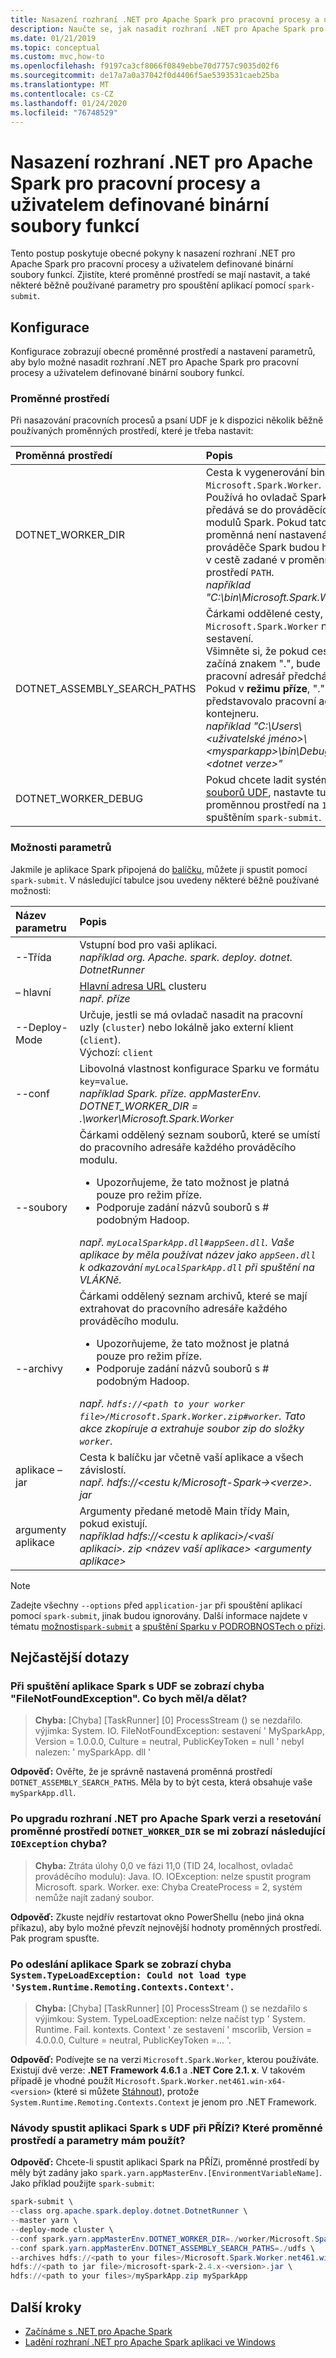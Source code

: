 ```yaml
---
title: Nasazení rozhraní .NET pro Apache Spark pro pracovní procesy a uživatelem definované binární soubory funkcí
description: Naučte se, jak nasadit rozhraní .NET pro Apache Spark pro pracovní procesy a uživatelem definované binární soubory funkcí.
ms.date: 01/21/2019
ms.topic: conceptual
ms.custom: mvc,how-to
ms.openlocfilehash: f9197ca3cf8066f0849ebbe70d7757c9035d02f6
ms.sourcegitcommit: de17a7a0a37042f0d4406f5ae5393531caeb25ba
ms.translationtype: MT
ms.contentlocale: cs-CZ
ms.lasthandoff: 01/24/2020
ms.locfileid: "76748529"
---
```

# <a name="deploy-net-for-apache-spark-worker-and-user-defined-function-binaries"></a>Nasazení rozhraní .NET pro Apache Spark pro pracovní procesy a uživatelem definované binární soubory funkcí

Tento postup poskytuje obecné pokyny k nasazení rozhraní .NET pro Apache Spark pro pracovní procesy a uživatelem definované binární soubory funkcí. Zjistíte, které proměnné prostředí se mají nastavit, a také některé běžně používané parametry pro spouštění aplikací pomocí `spark-submit`.

## <a name="configurations"></a>Konfigurace
Konfigurace zobrazují obecné proměnné prostředí a nastavení parametrů, aby bylo možné nasadit rozhraní .NET pro Apache Spark pro pracovní procesy a uživatelem definované binární soubory funkcí.

### <a name="environment-variables"></a>Proměnné prostředí
Při nasazování pracovních procesů a psaní UDF je k dispozici několik běžně používaných proměnných prostředí, které je třeba nastavit: 

| Proměnná prostředí         | Popis
| :--------------------------- | :---------- 
| DOTNET_WORKER_DIR            | Cesta k vygenerování binárního <code>Microsoft.Spark.Worker</code>.</br>Používá ho ovladač Spark a předává se do prováděcích modulů Spark. Pokud tato proměnná není nastavená, prováděče Spark budou hledat v cestě zadané v proměnné prostředí <code>PATH</code>.</br>_například "C:\bin\Microsoft.Spark.Worker"_
| DOTNET_ASSEMBLY_SEARCH_PATHS | Čárkami oddělené cesty, kde <code>Microsoft.Spark.Worker</code> načte sestavení.</br>Všimněte si, že pokud cesta začíná znakem ".", bude pracovní adresář předcházet. Pokud v **režimu příze**, "." by představovalo pracovní adresář kontejneru.</br>_například "C:\Users\\&lt;uživatelské jméno&gt;\\&lt;mysparkapp&gt;\bin\Debug\\&lt;dotnet verze&gt;"_
| DOTNET_WORKER_DEBUG          | Pokud chcete ladit systém <a href="https://github.com/dotnet/spark/blob/master/docs/developer-guide.md#debugging-user-defined-function-udf">souborů UDF</a>, nastavte tuto proměnnou prostředí na <code>1</code> před spuštěním <code>spark-submit</code>.

### <a name="parameter-options"></a>Možnosti parametrů
Jakmile je aplikace Spark připojená do [balíčku](https://spark.apache.org/docs/latest/submitting-applications.html#bundling-your-applications-dependencies), můžete ji spustit pomocí `spark-submit`. V následující tabulce jsou uvedeny některé běžně používané možnosti: 

| Název parametru        | Popis
| :---------------------| :---------- 
| --Třída               | Vstupní bod pro vaši aplikaci.</br>_například org. Apache. spark. deploy. dotnet. DotnetRunner_
| – hlavní              | <a href="https://spark.apache.org/docs/latest/submitting-applications.html#master-urls">Hlavní adresa URL</a> clusteru</br>_např. příze_
| --Deploy-Mode         | Určuje, jestli se má ovladač nasadit na pracovní uzly (<code>cluster</code>) nebo lokálně jako externí klient (<code>client</code>).</br>Výchozí: <code>client</code>
| --conf                | Libovolná vlastnost konfigurace Sparku ve formátu <code>key=value</code>.</br>_například Spark. příze. appMasterEnv. DOTNET_WORKER_DIR = .\worker\Microsoft.Spark.Worker_
| --soubory               | Čárkami oddělený seznam souborů, které se umístí do pracovního adresáře každého prováděcího modulu.<br/><ul><li>Upozorňujeme, že tato možnost je platná pouze pro režim příze.</li><li>Podporuje zadání názvů souborů s # podobným Hadoop.</br></ul>_např. <code>myLocalSparkApp.dll#appSeen.dll</code>. Vaše aplikace by měla používat název jako <code>appSeen.dll</code> k odkazování <code>myLocalSparkApp.dll</code> při spuštění na VLÁKNě._</li>
| --archivy          | Čárkami oddělený seznam archivů, které se mají extrahovat do pracovního adresáře každého prováděcího modulu.</br><ul><li>Upozorňujeme, že tato možnost je platná pouze pro režim příze.</li><li>Podporuje zadání názvů souborů s # podobným Hadoop.</br></ul>_např. <code>hdfs://&lt;path to your worker file&gt;/Microsoft.Spark.Worker.zip#worker</code>. Tato akce zkopíruje a extrahuje soubor zip do složky <code>worker</code>._</li>
| aplikace – jar       | Cesta k balíčku jar včetně vaší aplikace a všech závislostí.</br>_např. hdfs://&lt;cestu k/Microsoft-Spark-&gt;&lt;verze&gt;. jar_
| argumenty aplikace | Argumenty předané metodě Main třídy Main, pokud existují.</br>_například hdfs://&lt;cestu k aplikaci&gt;/&lt;vaší aplikaci&gt;. zip &lt;název vaší aplikace&gt; &lt;argumenty aplikace&gt;_

> [!NOTE]
> Zadejte všechny `--options` před `application-jar` při spouštění aplikací pomocí `spark-submit`, jinak budou ignorovány. Další informace najdete v tématu [možnosti`spark-submit`](https://spark.apache.org/docs/latest/submitting-applications.html) a [spuštění Sparku v PODROBNOSTech o přízi](https://spark.apache.org/docs/latest/running-on-yarn.html).

## <a name="frequently-asked-questions"></a>Nejčastější dotazy
### <a name="when-i-run-a-spark-app-with-udfs-i-get-a-filenotfoundexception-error-what-should-i-do"></a>Při spuštění aplikace Spark s UDF se zobrazí chyba "FileNotFoundException". Co bych měl/a dělat?
> **Chyba:** [Chyba] [TaskRunner] [0] ProcessStream () se nezdařilo. výjimka: System. IO. FileNotFoundException: sestavení ' MySparkApp, Version = 1.0.0.0, Culture = neutral, PublicKeyToken = null ' nebyl nalezen: ' mySparkApp. dll '

**Odpověď:** Ověřte, že je správně nastavená proměnná prostředí `DOTNET_ASSEMBLY_SEARCH_PATHS`. Měla by to být cesta, která obsahuje vaše `mySparkApp.dll`.

### <a name="after-i-upgraded-my-net-for-apache-spark-version-and-reset-the-dotnet_worker_dir-environment-variable-why-do-i-still-get-the-following-ioexception-error"></a>Po upgradu rozhraní .NET pro Apache Spark verzi a resetování proměnné prostředí `DOTNET_WORKER_DIR` se mi zobrazí následující `IOException` chyba?
> **Chyba:** Ztráta úlohy 0,0 ve fázi 11,0 (TID 24, localhost, ovladač prováděcího modulu): Java. IO. IOException: nelze spustit program Microsoft. spark. Worker. exe: Chyba CreateProcess = 2, systém nemůže najít zadaný soubor.

**Odpověď:** Zkuste nejdřív restartovat okno PowerShellu (nebo jiná okna příkazu), aby bylo možné převzít nejnovější hodnoty proměnných prostředí. Pak program spusťte.

### <a name="after-submitting-my-spark-application-i-get-the-error-systemtypeloadexception-could-not-load-type-systemruntimeremotingcontextscontext"></a>Po odeslání aplikace Spark se zobrazí chyba `System.TypeLoadException: Could not load type 'System.Runtime.Remoting.Contexts.Context'`.
> **Chyba:** [Chyba] [TaskRunner] [0] ProcessStream () se nezdařilo s výjimkou: System. TypeLoadException: nelze načíst typ ' System. Runtime. Fail. kontexts. Context ' ze sestavení ' mscorlib, Version = 4.0.0.0, Culture = neutral, PublicKeyToken =... '.

**Odpověď:** Podívejte se na verzi `Microsoft.Spark.Worker`, kterou používáte. Existují dvě verze: **.NET Framework 4.6.1** a **.NET Core 2.1. x**. V takovém případě je vhodné použít `Microsoft.Spark.Worker.net461.win-x64-<version>` (které si můžete [Stáhnout](https://github.com/dotnet/spark/releases)), protože `System.Runtime.Remoting.Contexts.Context` je jenom pro .NET Framework.

### <a name="how-do-i-run-my-spark-application-with-udfs-on-yarn-which-environment-variables-and-parameters-should-i-use"></a>Návody spustit aplikaci Spark s UDF při PŘÍZi? Které proměnné prostředí a parametry mám použít?

**Odpověď:** Chcete-li spustit aplikaci Spark na PŘÍZi, proměnné prostředí by měly být zadány jako `spark.yarn.appMasterEnv.[EnvironmentVariableName]`. Jako příklad použijte `spark-submit`:

```powershell
spark-submit \
--class org.apache.spark.deploy.dotnet.DotnetRunner \
--master yarn \
--deploy-mode cluster \
--conf spark.yarn.appMasterEnv.DOTNET_WORKER_DIR=./worker/Microsoft.Spark.Worker-<version> \
--conf spark.yarn.appMasterEnv.DOTNET_ASSEMBLY_SEARCH_PATHS=./udfs \
--archives hdfs://<path to your files>/Microsoft.Spark.Worker.net461.win-x64-<version>.zip#worker,hdfs://<path to your files>/mySparkApp.zip#udfs \
hdfs://<path to jar file>/microsoft-spark-2.4.x-<version>.jar \
hdfs://<path to your files>/mySparkApp.zip mySparkApp
```

## <a name="next-steps"></a>Další kroky

* [Začínáme s .NET pro Apache Spark](../tutorials/get-started.md)
* [Ladění rozhraní .NET pro Apache Spark aplikaci ve Windows](../how-to-guides/debug.md)
